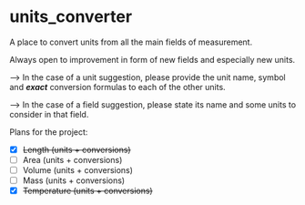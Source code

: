 # units_converter

A place to convert units from all the main fields of measurement.

Always open to improvement in form of new fields and especially new units. 

--> In the case of a unit suggestion, please provide the unit name, symbol and ***exact*** conversion formulas to each of the other units.

--> In the case of a field suggestion, please state its name and some units to consider in that field.

Plans for the project:
  - [x] ~~Length (units + conversions)~~
  - [ ] Area (units + conversions)
  - [ ] Volume (units + conversions)
  - [ ] Mass (units + conversions)
  - [x] ~~Temperature (units + conversions)~~
